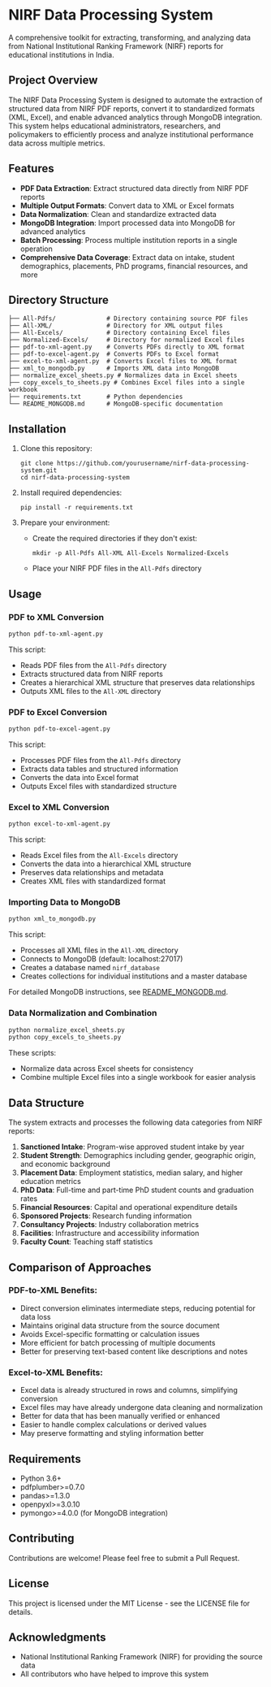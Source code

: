 # NIRF Data Processing System

A comprehensive toolkit for extracting, transforming, and analyzing data from National Institutional Ranking Framework (NIRF) reports for educational institutions in India.

## Project Overview

The NIRF Data Processing System is designed to automate the extraction of structured data from NIRF PDF reports, convert it to standardized formats (XML, Excel), and enable advanced analytics through MongoDB integration. This system helps educational administrators, researchers, and policymakers to efficiently process and analyze institutional performance data across multiple metrics.

## Features

- **PDF Data Extraction**: Extract structured data directly from NIRF PDF reports
- **Multiple Output Formats**: Convert data to XML or Excel formats
- **Data Normalization**: Clean and standardize extracted data
- **MongoDB Integration**: Import processed data into MongoDB for advanced analytics
- **Batch Processing**: Process multiple institution reports in a single operation
- **Comprehensive Data Coverage**: Extract data on intake, student demographics, placements, PhD programs, financial resources, and more

## Directory Structure

```
├── All-Pdfs/              # Directory containing source PDF files
├── All-XML/               # Directory for XML output files
├── All-Excels/            # Directory containing Excel files
├── Normalized-Excels/     # Directory for normalized Excel files
├── pdf-to-xml-agent.py    # Converts PDFs directly to XML format
├── pdf-to-excel-agent.py  # Converts PDFs to Excel format
├── excel-to-xml-agent.py  # Converts Excel files to XML format
├── xml_to_mongodb.py      # Imports XML data into MongoDB
├── normalize_excel_sheets.py # Normalizes data in Excel sheets
├── copy_excels_to_sheets.py # Combines Excel files into a single workbook
├── requirements.txt       # Python dependencies
└── README_MONGODB.md      # MongoDB-specific documentation
```

## Installation

1. Clone this repository:
   ```
   git clone https://github.com/yourusername/nirf-data-processing-system.git
   cd nirf-data-processing-system
   ```

2. Install required dependencies:
   ```
   pip install -r requirements.txt
   ```

3. Prepare your environment:
   - Create the required directories if they don't exist:
     ```
     mkdir -p All-Pdfs All-XML All-Excels Normalized-Excels
     ```
   - Place your NIRF PDF files in the `All-Pdfs` directory

## Usage

### PDF to XML Conversion

```bash
python pdf-to-xml-agent.py
```

This script:
- Reads PDF files from the `All-Pdfs` directory
- Extracts structured data from NIRF reports
- Creates a hierarchical XML structure that preserves data relationships
- Outputs XML files to the `All-XML` directory

### PDF to Excel Conversion

```bash
python pdf-to-excel-agent.py
```

This script:
- Processes PDF files from the `All-Pdfs` directory
- Extracts data tables and structured information
- Converts the data into Excel format
- Outputs Excel files with standardized structure

### Excel to XML Conversion

```bash
python excel-to-xml-agent.py
```

This script:
- Reads Excel files from the `All-Excels` directory
- Converts the data into a hierarchical XML structure
- Preserves data relationships and metadata
- Creates XML files with standardized format

### Importing Data to MongoDB

```bash
python xml_to_mongodb.py
```

This script:
- Processes all XML files in the `All-XML` directory
- Connects to MongoDB (default: localhost:27017)
- Creates a database named `nirf_database`
- Creates collections for individual institutions and a master database

For detailed MongoDB instructions, see [README_MONGODB.md](README_MONGODB.md).

### Data Normalization and Combination

```bash
python normalize_excel_sheets.py
python copy_excels_to_sheets.py
```

These scripts:
- Normalize data across Excel sheets for consistency
- Combine multiple Excel files into a single workbook for easier analysis

## Data Structure

The system extracts and processes the following data categories from NIRF reports:

1. **Sanctioned Intake**: Program-wise approved student intake by year
2. **Student Strength**: Demographics including gender, geographic origin, and economic background
3. **Placement Data**: Employment statistics, median salary, and higher education metrics
4. **PhD Data**: Full-time and part-time PhD student counts and graduation rates
5. **Financial Resources**: Capital and operational expenditure details
6. **Sponsored Projects**: Research funding information
7. **Consultancy Projects**: Industry collaboration metrics
8. **Facilities**: Infrastructure and accessibility information
9. **Faculty Count**: Teaching staff statistics

## Comparison of Approaches

### PDF-to-XML Benefits:
- Direct conversion eliminates intermediate steps, reducing potential for data loss
- Maintains original data structure from the source document
- Avoids Excel-specific formatting or calculation issues
- More efficient for batch processing of multiple documents
- Better for preserving text-based content like descriptions and notes

### Excel-to-XML Benefits:
- Excel data is already structured in rows and columns, simplifying conversion
- Excel files may have already undergone data cleaning and normalization
- Better for data that has been manually verified or enhanced
- Easier to handle complex calculations or derived values
- May preserve formatting and styling information better

## Requirements

- Python 3.6+
- pdfplumber>=0.7.0
- pandas>=1.3.0
- openpyxl>=3.0.10
- pymongo>=4.0.0 (for MongoDB integration)

## Contributing

Contributions are welcome! Please feel free to submit a Pull Request.

## License

This project is licensed under the MIT License - see the LICENSE file for details.

## Acknowledgments

- National Institutional Ranking Framework (NIRF) for providing the source data
- All contributors who have helped to improve this system
